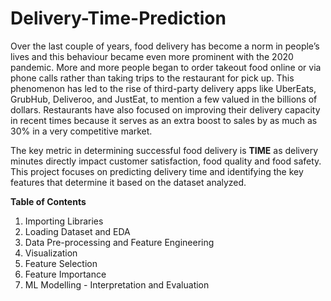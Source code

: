 # Delivery-Time-Prediction
Over the last couple of years, food delivery has become a norm in people’s lives and this behaviour became even more prominent with the 2020 pandemic. More and more people began to order takeout food online or via phone calls rather than taking trips to the restaurant for pick up. This phenomenon has led to the rise of third-party delivery apps like UberEats, GrubHub, Deliveroo, and JustEat, to mention a few valued in the billions of dollars. Restaurants have also focused on improving their delivery capacity in recent times because it serves as an extra boost to sales by as much as 30% in a very competitive market.

The key metric in determining successful food delivery is **TIME** as delivery minutes directly impact customer satisfaction, food quality and food safety. This project focuses on predicting delivery time and identifying the key features that determine it based on the dataset analyzed.

**Table of Contents**
1. Importing Libraries
2. Loading Dataset and EDA
3. Data Pre-processing and Feature Engineering
4. Visualization
5. Feature Selection
6. Feature Importance
7. ML Modelling - Interpretation and Evaluation
